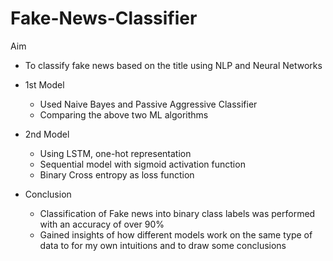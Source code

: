# Fake-News-Classifier

Aim
  - To classify fake news based on the title using NLP and Neural Networks
  - 1st Model
    - Used Naive Bayes and Passive Aggressive Classifier
    - Comparing the above two ML algorithms
  - 2nd Model
    - Using LSTM, one-hot representation
    - Sequential model with sigmoid activation function
    - Binary Cross entropy as loss function

  - Conclusion
    - Classification of Fake news into binary class labels was performed with an accuracy of over 90%
    - Gained insights of how different models work on the same type of data to for my own intuitions and to draw some conclusions
